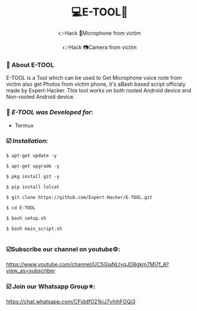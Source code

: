 <h1 align="center">💻E-TOOL🎃</h1>
<p align="center">
      👉Hack 🎤Microphone from victim </p>
<p align="center">    
      👉Hack 📷Camera from victim 
      </p>

   ### 🎯 About E-TOOL


E-TOOL is a Tool which can be used to Get Microphone voice note from victim also get Photos from victim phone, it's aBash based script officialy made by Expert-Hacker. This tool works on both rooted Android device and Non-rooted Android device.

   ### 🎯 ***E-TOOL was Developed for***:

* Termux

### ☑️ ***Installation***:

```
$ apt-get update -y
```
```
$ apt-get upgrade -y
```
```
$ pkg install git -y
```
```
$ pip install lolcat
```
```
$ git clone https://github.com/Expert-Hacker/E-TOOL.git
```
```
$ cd E-TOOL
```
```
$ bash setup.sh
```
```
$ bash main_script.sh
```
```
```
### ☑️Subscribe our channel on youtube⚙️:
   https://www.youtube.com/channel/UC5GjaNLtyqJD8gkm7MI7f_A?view_as=subscriber

### ☑️ Join our Whatsapp Group✴️:
   https://chat.whatsapp.com/CFiddfO21kjJ7vhihFGQi3
